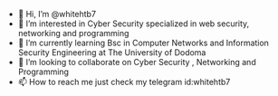 - 👋 Hi, I’m @whitehtb7
- 👀 I’m interested in Cyber Security specialized in web security, networking and programming
- 🌱 I’m currently learning Bsc in Computer Networks and Information Security Engineering at The University of Dodoma
- 💞️ I’m looking to collaborate on Cyber Security , Networking and Programming 
- 📫 How to reach me just check my telegram id:whitehtb7

<!---
whitehtb7/whitehtb7 is a ✨ special ✨ repository because its `README.md` (this file) appears on your GitHub profile.
You can click the Preview link to take a look at your changes.
--->
